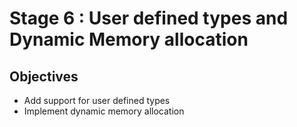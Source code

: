 # Stage 6 : User defined types and Dynamic Memory allocation

## Objectives
+ Add support for user defined types
+ Implement dynamic memory allocation